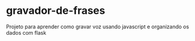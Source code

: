 # gravador-de-frases
Projeto para aprender como gravar voz usando javascript e organizando os dados com flask

